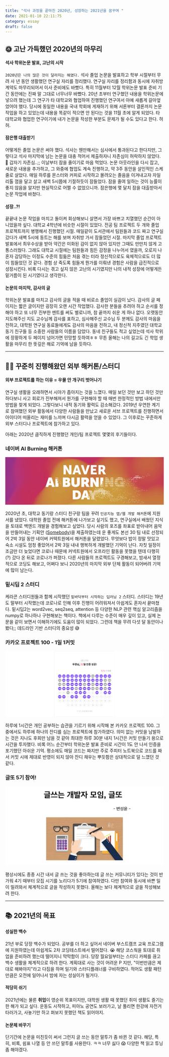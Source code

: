 ```yaml
---
title: "석사 과정을 끝마친 2020년, 성장하는 2021년을 꿈꾸며 "
date: 2021-01-10 22:11:75
category: essay
draft: false
---
```



## 🌞 고난 가득했던 2020년의 마무리
#### 석사 학위논문 발표, 고난의 시작
`2020년은 나의 많은 것이 달라지는 해였다.` 석사 졸업 논문을 발표하고 학부 시절부터 무려 사 년 동안 생활했던 연구실 자리를 정리했다. 연구실 자리를 정리함과 동시에 자취방 계약도 마무리되어서 이사 준비에도 바빴다. 특히 11월부터 12월 학위논문 발표 준비 기간 동안에는 진짜 말 그대로 너무너무 바빴다. 20년 초부터 연구했던 내용을 학위논문에 넣으려 했는데 그 연구가 타 대학교와 협업하여 진행했던 연구여서 아예 새롭게 갈아엎었어야 했다. 당시에 동일한 내용을 국내 학회에 게재하기 위해 서론부터 결론까지 논문 작업을 하고 있었는데 내용을 똑같이 적으면 안 된다는 것을 11월 초에 알게 되었다. 타 대학교와 협업한 연구이기에 내가 논문을 작성한 부분도 문제가 될 수도 있다고 한다. 허허. 

#### 잠은행 대출받기
어떻게든 졸업 논문은 써야 했다. 석사는 웬만해서는 심사에서 통과된다고 한다지만, 그렇다고 석사 마지막에 남는 논문을 대충 적어서 제출하자니 자존심이 허락하지 않았다. 🤨 갑자기 자존심..;; 이날부터 잠을 줄이기로 마음 먹었다. 논문 아웃라인을 다시 잡고, 새로운 내용을 추가하고, 그 와중에 협업도 계속 진행하고, 약 3주 동안을 살인적인 스케줄로 살았다. 매일 하루를 몬스터와 커피로 시작하고 몰려오는 졸음을 이겨내고자 자일리톨 껌을 달고 살고 새벽 5시쯤에 기절하듯이 잠들었다. 잠을 줄여 일하는 것이 능률이 좋지 않음을 알지만 현실적으로  어쩔 수 없었으니까. 잠은행에 몇 달치 잠을 대출받아서 논문 작업에 바쳤다. 

#### 성장..?!
끝끝내 논문 작업을 마치고 돌이켜 회상해보니 살면서 가장 바쁘고 치열했던 순간이 아니었을까 싶다. 대학교 4학년에 비슷한 시절이 있었다. 전공 팀 프로젝트 두 개와 졸업 프로젝트까지 병행해서 진행했던 시절. 매일같이 도서관에서 팀원들과 코드 짜고 연구실 갔다가 새벽 5시에 동트는 해를 보며 자취방 가서 잠들었던 시절. 마지막 졸업 프로젝트 발표에서 최우수상을 받아 약간은 미화된 감이 없지 않아 있지만 그때도 만만치 않게 고통스러웠다. 그래도 대학교 시절에는 팀원들과 힘든 감정을 나누어서 였을까, 오로지 나 혼자 감당하는 이정도 수준의 힘듦은 처음 겪는 터라 정신적으로도 육체적으로도 더 많이 힘들었던 것 같다. 경험 상 죽도록 힘들게 뭔가를 이뤄낸 경험은 사람을 급진적으로 성장시킨다. 비록 다시는 겪고 싶지 않은 고난의 시기였지만 나의 내적 성장에 어떻게든 밑거름이 된 시기였다고 생각한다. 

#### 논문의 마지막, 감사의 글
학위논문 발표를 마치고 감사의 글을 적을 때 비로소 졸업이 실감이 났다. 감사의 글 페이지는 짧은 글이지만 굉장히 오랜 시간 작업했다. 감사한 분들을 추려야 하고 순서를 정해야 하고 또 너무 진부한 멘트를 써도 별로니까, 참 끝까지 쉬운 게 하나 없다. 오랫동안 지도해주신 지도 교수님께 감사를 표하고, 심사해주신 교수님 두 분께도 감사의 마음을 전하고, 대학원 연구실 동료들에게도 감사의 마음을 전하고, 내 정신적 지주였던 대학교 동기 친구들 등 소중한 사람들의 이름을 담았다. 동네 친구들도 적고 싶었는데 석사 학위에 장황하게 두 페이지 넘어가면 민망할 듯하여ㅎㅎ 무튼 올해는 나의 길고도 긴 학업 생활을 마무리 한 뜻깊은 해로 기억에 남을 듯하다.

- - - -
## 👩‍💻 꾸준히 진행해왔던 외부 해커톤/스터디
#### 외부 프로젝트를 하는 이유 = 우물 안 개구리 벗어나기
연구실 생활을 오래하면서 시야가 좁아지는 것을 느꼈다. 매일 보던 것만 보고 하던 것만 하다보니 사고 회로가 진부해져서 뭔가를 구현해야 할 때 매번 한정적인 방법 내에서만 방법을 찾게 되었다. 그렇다보니 내적 동기와 활력도 감소해갔다. 2019년 우연한 계기로 참여했던 외부 활동에서 다양한 사람들을 만났고 새로운 서브 프로젝트를 진행하면서 아이디어 떠올리는 재미를 느끼며 다시금 활력을 얻을 수 있었다. 그 이후로는 꾸준하게 외부 스터디나 프로젝트에 참가하고 있다. 

아래는 2020년 큼직하게 진행했던 개인/팀 프로젝트 몇몇의 후기들이다.

### 네이버 AI Burning 해커톤
![](2020bye/03A83703-F3C0-449B-91AD-C4D6E4EFFF8F.png)

2020년 초, 대학교 동기랑 스터디 친구랑 팀을 꾸려 `인공지능 앱/웹 개발 해커톤`에 지원서를 냈었다. 대학원 졸업 전에 해커톤에 나가보고 싶기도 했고, 연구실에서 배웠던 지식을 토대로 백엔드 개발을 경험해보고 싶었다. 당시 사람의 포즈를 좌표로 받아내어 음악을 만들어내는 기획안 ([Somebody](https://github.com/woodongk/Somebody))을 제출하였는데 운 좋게도 본선 30 팀 내로 선정되어 2박 3일 동안 네이버 커텍트원에서 해커톤을 달렸었다. 무엇보다 밥이 정말 맛있고 숙소 시설도 엄청 좋았어서 2박 3일 내내 행복하게 개발했던 기억이 난다. 자칫 일정이 조금만 더 늦었다면 코로나 때문에 커넥트원에서 오프라인 활동을 못했을 텐데 다행히(?) 갔다 온 뒤로 코로나가 퍼졌다. 다른 사람들의 프로젝트도 구경해보고, 밤새서 열정적으로 코딩도 해보고, 어쩌다 보니 2020년의 마지막 외부 단체 활동이 되어버려 기억에 많이 남는다.

### 밑시딥 2 스터디

케라콘 스터디원들과 함께 시작했던  `밑바닥부터 시작하는 딥러닝 2` 스터디. 스터디는 19년도 말부터 시작했는데 코로나로 인해 이후 진행이 어려워져서 아쉽게도 혼자서 끝마쳤다. 밑시딥2는 word2vec, seq2seq, attention 등 다양한 NLP 관련 핵심 알고리즘을 numpy로 하나하나 구현해보는 책이다. 책에서 다루는 수준이 매우 깊이 있고, 실제 논문을 같이 보면서 이해하기에도 도움이 많이 되었다. 그런데 책을 무려 다섯 달 동안이나 봤다;; 데드라인 기반 스터디의 중요성 😅

### 카카오 프로젝트 100 - 1일 1커밋
![](2020bye/project100.png)

하루에 1시간은 개인 공부하는 습관을 기르기 위해 시작해 본 카카오 프로젝트 100. 그중에서도 하루에 하나의 잔디를 심는 프로젝트에 참가하였다. 의미 없는 커밋을 남발하는 것은 지나도 후회만 남을 것 같아 최대한 하루 30분 내지 1시간은 커밋 만들기 용으로 시간을 투자했다. 비록 어느 순간부터 학위논문 발표 준비로 시간이 1도 안 나서 인증을 포기했던 아쉬운 기억. 평소에도 매일 코드는 짜지만 주로 주피터 노트북으로 코드를 짜서 커밋 시에 제대로 반영이 되지 않아 잔디 채우는 뿌듯함은 상대적으로 덜 느꼈던 것 같다. 

### 글또 5기 참여!
![](2020bye/gtto5.png)

평상시에도 종종 시간 내서 글 쓰는 것을 좋아하는데 글 쓰는 커뮤니티가 있다는 것이 반가워 4기 때부터 모집 시기를 노리다가 5기에 참여하였다. 다만 참여와 동시에 바쁜 일이 밀려와서 체계적으로 글을 작성하지 못했다. 올해는 보다 체계적으로 글을 작성해보려 한다. 

- - - -
## 📚 2021년의 목표
#### 성실한 백수
21년 부로 당장 백수가 되었다. 공부를 더 하고 싶어서 네이버 부스트캠프 교육 프로그램에 지원하였는데 아쉽게도 2차 코딩테스트에서 떨어졌다. 😭 해당 코스웍을 토대로 취업을 준비하려 했는데 떨어지니 막막함이 크다. 당장 월요일부터는 스터디 카페를 끊고 백수 생활을 체계적으로 하려 한다. 계획대로 사는 것이 어려운 P 지만, "이번만큼은 제대로 해봐야지"라고 다짐을 하며 일기와 스터디플래너를 구비하였다. 적어도 생활 패턴 만큼은 오전에 일어나서 밤에 자는 성실이가 될거다. 

#### 적당히 쉬기
2021년에는 물론 **취업**이 영순위 목표이지만, 대학원 생활 때 못했던 취미 생활도 즐기는 한 해가 되고 싶다. 운동도 시작하고, 피아노 공연도 보러가고, 날 풀리면 한강에 자전거 타러가고, 사놓기만 하고 펴보지 못했던 책도 읽어야지. 

#### 논문체 바꾸기
단기간에 논문을 미친듯이 써서 그런지 글 쓰는 동안 말투가 좀 바뀐 것 같다. 해당, 특히, 비록, 쉼표 나열 등 안 쓰던 말투를 사용한다. ㅋㅋ 너무 싫다 😱 다양한 책 읽고 튜닝 좀 해야겠다.

